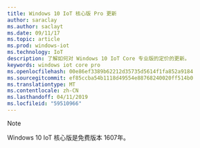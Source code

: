 ```yaml
---
title: Windows 10 IoT 核心版 Pro 更新
author: saraclay
ms.author: saclayt
ms.date: 09/11/17
ms.topic: article
ms.prod: windows-iot
ms.technology: IoT
description: 了解如何对 Windows 10 IoT Core 专业版的定价的更新。
keywords: windows iot core pro
ms.openlocfilehash: 00e86ef3389b62212d35735d5614f1fa852a9184
ms.sourcegitcommit: ef85ccba54b1118d49554e88768240020ff514b0
ms.translationtype: MT
ms.contentlocale: zh-CN
ms.lasthandoff: 04/11/2019
ms.locfileid: "59510966"
---
```

> [!NOTE]
> Windows 10 IoT 核心版是免费版本 1607年。
